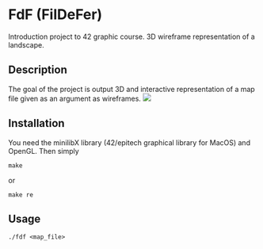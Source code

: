 # FdF (FilDeFer)
Introduction project to 42 graphic course. 3D wireframe representation of a landscape.

## Description 

The goal of the project is output 3D and interactive representation of a map file given as an argument as wireframes.
![](fdf.gif)

## Installation 

You need the minilibX library (42/epitech graphical library for MacOS) and OpenGL.
Then simply
```
make
```
or 
```
make re
```
## Usage 
```
./fdf <map_file>
```
